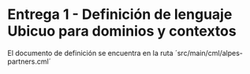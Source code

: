 # Entrega 1 - Definición de lenguaje Ubicuo para dominios y contextos

El documento de definición se encuentra en la ruta ´src/main/cml/alpes-partners.cml´
